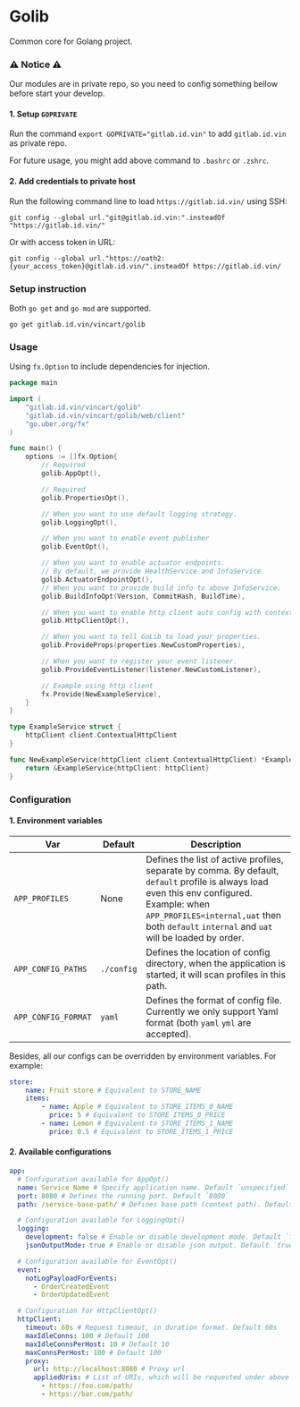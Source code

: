 # Golib

Common core for Golang project.

### ⚠️ **Notice** ⚠️
Our modules are in private repo, so you need to config something bellow before start your develop.
#### 1. Setup `GOPRIVATE`

Run the command `export GOPRIVATE="gitlab.id.vin"` to add `gitlab.id.vin` as private repo.

For future usage, you might add above command to `.bashrc` or `.zshrc`.

#### 2. Add credentials to private host
Run the following command line to load `https://gitlab.id.vin/` using SSH:
```shell
git config --global url."git@gitlab.id.vin:".insteadOf "https://gitlab.id.vin/"
```

Or with access token in URL:
```shell
git config --global url."https://oath2:{your_access_token}@gitlab.id.vin/".insteadOf https://gitlab.id.vin/
```

### Setup instruction

Both `go get` and `go mod` are supported.
```shell
go get gitlab.id.vin/vincart/golib
```

### Usage

Using `fx.Option` to include dependencies for injection.

```go
package main

import (
    "gitlab.id.vin/vincart/golib"
    "gitlab.id.vin/vincart/golib/web/client"
    "go.uber.org/fx"
)

func main() {
    options := []fx.Option{
        // Required
        golib.AppOpt(),

        // Required
        golib.PropertiesOpt(),

        // When you want to use default logging strategy.
        golib.LoggingOpt(),

        // When you want to enable event publisher
        golib.EventOpt(),

        // When you want to enable actuator endpoints.
        // By default, we provide HealthService and InfoService.
        golib.ActuatorEndpointOpt(),
        // When you want to provide build info to above InfoService.
        golib.BuildInfoOpt(Version, CommitHash, BuildTime),

        // When you want to enable http client auto config with contextual client by default
        golib.HttpClientOpt(),

        // When you want to tell GoLib to load your properties.
        golib.ProvideProps(properties.NewCustomProperties),

        // When you want to register your event listener.
        golib.ProvideEventListener(listener.NewCustomListener),

        // Example using http client
        fx.Provide(NewExampleService),
    }
}

type ExampleService struct {
    httpClient client.ContextualHttpClient
}

func NewExampleService(httpClient client.ContextualHttpClient) *ExampleService {
    return &ExampleService{httpClient: httpClient}
}
```

### Configuration

#### 1. Environment variables

| Var | Default | Description |
|---|---|---|
| `APP_PROFILES` | None | Defines the list of active profiles, separate by comma. By default, `default` profile is always load even this env configured. Example: when `APP_PROFILES=internal,uat` then both `default` `internal` and `uat` will be loaded by order.  |
| `APP_CONFIG_PATHS` | `./config` | Defines the location of config directory, when the application is started, it will scan profiles in this path. |
| `APP_CONFIG_FORMAT` | `yaml` | Defines the format of config file. Currently we only support Yaml format (both `yaml` `yml` are accepted). |

Besides, all our configs can be overridden by environment variables. For example:

```yaml
store:
    name: Fruit store # Equivalent to STORE_NAME
    items:
        - name: Apple # Equivalent to STORE_ITEMS_0_NAME
          price: 5 # Equivalent to STORE_ITEMS_0_PRICE
        - name: Lemon # Equivalent to STORE_ITEMS_1_NAME
          price: 0.5 # Equivalent to STORE_ITEMS_1_PRICE
```

#### 2. Available configurations

```yaml
app:
  # Configuration available for AppOpt()
  name: Service Name # Specify application name. Default `unspecified`
  port: 8080 # Defines the running port. Default `8080`
  path: /service-base-path/ # Defines base path (context path). Default `/`

  # Configuration available for LoggingOpt()
  logging:
    development: false # Enable or disable development mode. Default `false`
    jsonOutputMode: true # Enable or disable json output. Default `true`

  # Configuration available for EventOpt()
  event:
    notLogPayloadForEvents:
      - OrderCreatedEvent
      - OrderUpdatedEvent

  # Configuration for HttpClientOpt()
  httpClient:
    timeout: 60s # Request timeout, in duration format. Default 60s
    maxIdleConns: 100 # Default 100
    maxIdleConnsPerHost: 10 # Default 10
    maxConnsPerHost: 100 # Default 100
    proxy:
      url: http://localhost:8080 # Proxy url
      appliedUris: # List of URIs, which will be requested under above proxy
        - https://foo.com/path/
        - https://bar.com/path/
```

